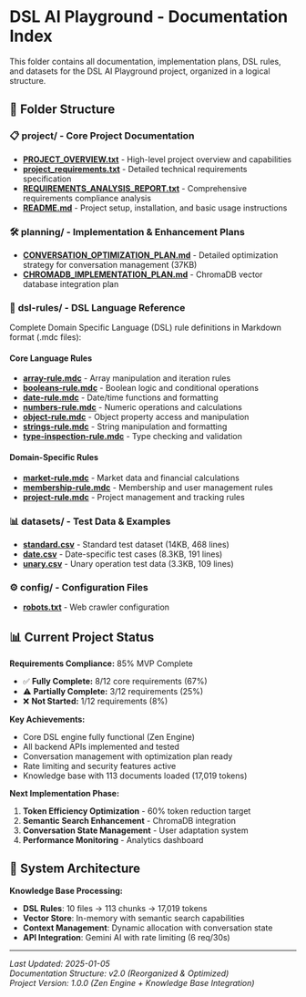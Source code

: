 # DSL AI Playground - Documentation Index

This folder contains all documentation, implementation plans, DSL rules, and datasets for the DSL AI Playground project, organized in a logical structure.

## 📂 Folder Structure

### 📋 **project/** - Core Project Documentation
- **[PROJECT_OVERVIEW.txt](./project/PROJECT_OVERVIEW.txt)** - High-level project overview and capabilities
- **[project_requirements.txt](./project/project_requirements.txt)** - Detailed technical requirements specification
- **[REQUIREMENTS_ANALYSIS_REPORT.txt](./project/REQUIREMENTS_ANALYSIS_REPORT.txt)** - Comprehensive requirements compliance analysis
- **[README.md](./project/README.md)** - Project setup, installation, and basic usage instructions

### 🛠️ **planning/** - Implementation & Enhancement Plans
- **[CONVERSATION_OPTIMIZATION_PLAN.md](./planning/CONVERSATION_OPTIMIZATION_PLAN.md)** - Detailed optimization strategy for conversation management (37KB)
- **[CHROMADB_IMPLEMENTATION_PLAN.md](./planning/CHROMADB_IMPLEMENTATION_PLAN.md)** - ChromaDB vector database integration plan

### 🔧 **dsl-rules/** - DSL Language Reference
Complete Domain Specific Language (DSL) rule definitions in Markdown format (.mdc files):

#### Core Language Rules
- **[array-rule.mdc](./dsl-rules/array-rule.mdc)** - Array manipulation and iteration rules
- **[booleans-rule.mdc](./dsl-rules/booleans-rule.mdc)** - Boolean logic and conditional operations  
- **[date-rule.mdc](./dsl-rules/date-rule.mdc)** - Date/time functions and formatting
- **[numbers-rule.mdc](./dsl-rules/numbers-rule.mdc)** - Numeric operations and calculations
- **[object-rule.mdc](./dsl-rules/object-rule.mdc)** - Object property access and manipulation
- **[strings-rule.mdc](./dsl-rules/strings-rule.mdc)** - String manipulation and formatting
- **[type-inspection-rule.mdc](./dsl-rules/type-inspection-rule.mdc)** - Type checking and validation

#### Domain-Specific Rules
- **[market-rule.mdc](./dsl-rules/market-rule.mdc)** - Market data and financial calculations
- **[membership-rule.mdc](./dsl-rules/membership-rule.mdc)** - Membership and user management rules
- **[project-rule.mdc](./dsl-rules/project-rule.mdc)** - Project management and tracking rules

### 📊 **datasets/** - Test Data & Examples
- **[standard.csv](./datasets/standard.csv)** - Standard test dataset (14KB, 468 lines)
- **[date.csv](./datasets/date.csv)** - Date-specific test cases (8.3KB, 191 lines)
- **[unary.csv](./datasets/unary.csv)** - Unary operation test data (3.3KB, 109 lines)

### ⚙️ **config/** - Configuration Files  
- **[robots.txt](./config/robots.txt)** - Web crawler configuration

## 📊 Current Project Status

**Requirements Compliance:** 85% MVP Complete
- ✅ **Fully Complete:** 8/12 core requirements (67%)
- ⚠️ **Partially Complete:** 3/12 requirements (25%)  
- ❌ **Not Started:** 1/12 requirements (8%)

**Key Achievements:**
- Core DSL engine fully functional (Zen Engine)
- All backend APIs implemented and tested
- Conversation management with optimization plan ready
- Rate limiting and security features active
- Knowledge base with 113 documents loaded (17,019 tokens)

**Next Implementation Phase:**
1. **Token Efficiency Optimization** - 60% token reduction target
2. **Semantic Search Enhancement** - ChromaDB integration
3. **Conversation State Management** - User adaptation system
4. **Performance Monitoring** - Analytics dashboard

## 🎯 System Architecture

**Knowledge Base Processing:**
- **DSL Rules**: 10 files → 113 chunks → 17,019 tokens
- **Vector Store**: In-memory with semantic search capabilities
- **Context Management**: Dynamic allocation with conversation state
- **API Integration**: Gemini AI with rate limiting (6 req/30s)

---

*Last Updated: 2025-01-05*  
*Documentation Structure: v2.0 (Reorganized & Optimized)*  
*Project Version: 1.0.0 (Zen Engine + Knowledge Base Integration)* 